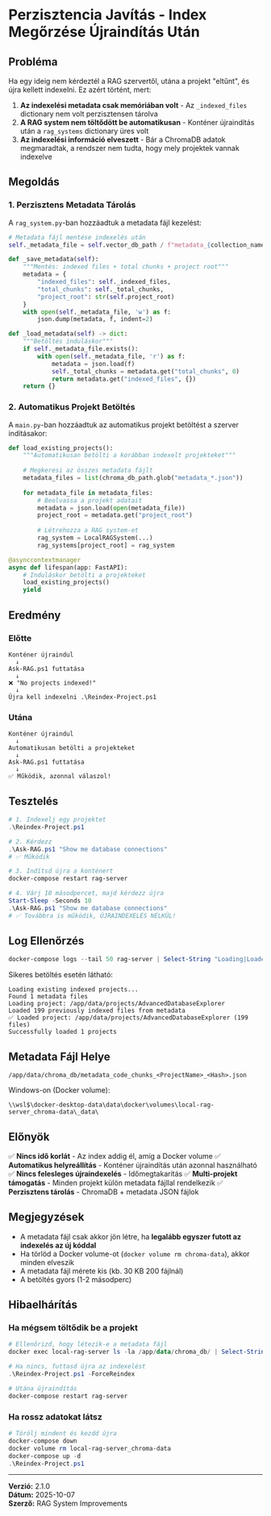 # Perzisztencia Javítás - Index Megőrzése Újraindítás Után

## Probléma

Ha egy ideig nem kérdeztél a RAG szervertől, utána a projekt "eltűnt", és újra kellett indexelni. Ez azért történt, mert:

1. **Az indexelési metadata csak memóriában volt** - Az `_indexed_files` dictionary nem volt perzisztensen tárolva
2. **A RAG system nem töltődött be automatikusan** - Konténer újraindítás után a `rag_systems` dictionary üres volt
3. **Az indexelési információ elveszett** - Bár a ChromaDB adatok megmaradtak, a rendszer nem tudta, hogy mely projektek vannak indexelve

## Megoldás

### 1. Perzisztens Metadata Tárolás

A `rag_system.py`-ban hozzáadtuk a metadata fájl kezelést:

```python
# Metadata fájl mentése indexelés után
self._metadata_file = self.vector_db_path / f"metadata_{collection_name}.json"

def _save_metadata(self):
    """Mentés: indexed files + total chunks + project root"""
    metadata = {
        "indexed_files": self._indexed_files,
        "total_chunks": self._total_chunks,
        "project_root": str(self.project_root)
    }
    with open(self._metadata_file, 'w') as f:
        json.dump(metadata, f, indent=2)

def _load_metadata(self) -> dict:
    """Betöltés induláskor"""
    if self._metadata_file.exists():
        with open(self._metadata_file, 'r') as f:
            metadata = json.load(f)
            self._total_chunks = metadata.get("total_chunks", 0)
            return metadata.get("indexed_files", {})
    return {}
```

### 2. Automatikus Projekt Betöltés

A `main.py`-ban hozzáadtuk az automatikus projekt betöltést a szerver indításakor:

```python
def load_existing_projects():
    """Automatikusan betölti a korábban indexelt projekteket"""
    
    # Megkeresi az összes metadata fájlt
    metadata_files = list(chroma_db_path.glob("metadata_*.json"))
    
    for metadata_file in metadata_files:
        # Beolvassa a projekt adatait
        metadata = json.load(open(metadata_file))
        project_root = metadata.get("project_root")
        
        # Létrehozza a RAG system-et
        rag_system = LocalRAGSystem(...)
        rag_systems[project_root] = rag_system

@asynccontextmanager
async def lifespan(app: FastAPI):
    # Induláskor betölti a projekteket
    load_existing_projects()
    yield
```

## Eredmény

### Előtte

```
Konténer újraindul
  ↓
Ask-RAG.ps1 futtatása
  ↓
❌ "No projects indexed!"
  ↓
Újra kell indexelni .\Reindex-Project.ps1
```

### Utána

```
Konténer újraindul
  ↓
Automatikusan betölti a projekteket
  ↓
Ask-RAG.ps1 futtatása
  ↓
✅ Működik, azonnal válaszol!
```

## Tesztelés

```powershell
# 1. Indexelj egy projektet
.\Reindex-Project.ps1

# 2. Kérdezz
.\Ask-RAG.ps1 "Show me database connections"
# ✅ Működik

# 3. Indítsd újra a konténert
docker-compose restart rag-server

# 4. Várj 10 másodpercet, majd kérdezz újra
Start-Sleep -Seconds 10
.\Ask-RAG.ps1 "Show me database connections"
# ✅ Továbbra is működik, ÚJRAINDEXELÉS NÉLKÜL!
```

## Log Ellenőrzés

```powershell
docker-compose logs --tail 50 rag-server | Select-String "Loading|Loaded"
```

Sikeres betöltés esetén látható:
```
Loading existing indexed projects...
Found 1 metadata files
Loading project: /app/data/projects/AdvancedDatabaseExplorer
Loaded 199 previously indexed files from metadata
✅ Loaded project: /app/data/projects/AdvancedDatabaseExplorer (199 files)
Successfully loaded 1 projects
```

## Metadata Fájl Helye

```
/app/data/chroma_db/metadata_code_chunks_<ProjectName>_<Hash>.json
```

Windows-on (Docker volume):
```
\\wsl$\docker-desktop-data\data\docker\volumes\local-rag-server_chroma-data\_data\
```

## Előnyök

✅ **Nincs idő korlát** - Az index addig él, amíg a Docker volume
✅ **Automatikus helyreállítás** - Konténer újraindítás után azonnal használható
✅ **Nincs felesleges újraindexelés** - Időmegtakarítás
✅ **Multi-projekt támogatás** - Minden projekt külön metadata fájllal rendelkezik
✅ **Perzisztens tárolás** - ChromaDB + metadata JSON fájlok

## Megjegyzések

- A metadata fájl csak akkor jön létre, ha **legalább egyszer futott az indexelés az új kóddal**
- Ha törlöd a Docker volume-ot (`docker volume rm chroma-data`), akkor minden elveszik
- A metadata fájl mérete kis (kb. 30 KB 200 fájlnál)
- A betöltés gyors (1-2 másodperc)

## Hibaelhárítás

### Ha mégsem töltődik be a projekt

```powershell
# Ellenőrizd, hogy létezik-e a metadata fájl
docker exec local-rag-server ls -la /app/data/chroma_db/ | Select-String "metadata"

# Ha nincs, futtasd újra az indexelést
.\Reindex-Project.ps1 -ForceReindex

# Utána újraindítás
docker-compose restart rag-server
```

### Ha rossz adatokat látsz

```powershell
# Törölj mindent és kezdd újra
docker-compose down
docker volume rm local-rag-server_chroma-data
docker-compose up -d
.\Reindex-Project.ps1
```

---

**Verzió:** 2.1.0  
**Dátum:** 2025-10-07  
**Szerző:** RAG System Improvements
